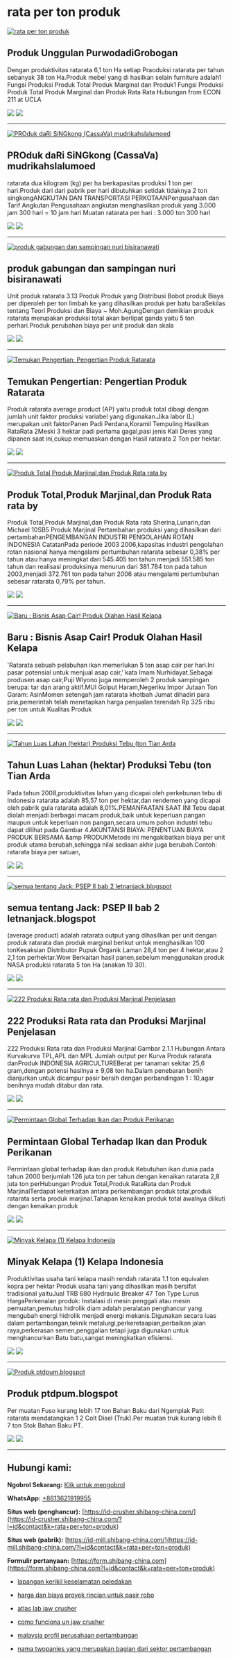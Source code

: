 # rata per ton produk

<a href="https://swt.shibang-china.com/?l=id&img&k=rata+per+ton+produk" target="_blank">![rata per ton produk](http://static.shibang-china.com/all-800x300/845.jpg)</a>

## Produk Unggulan PurwodadiGrobogan
Dengan produktivitas ratarata 6,1 ton Ha setiap Praoduksi ratarata per tahun sebanyak 38 ton Ha.Produk mebel yang di hasilkan selain furniture adalah1 Fungsi Produksi Produk Total Produk Marginal dan Produk1 Fungsi Produksi Produk Total Produk Marginal dan Produk Rata Rata Hubungan from ECON 211 at UCLA


<a href="https://whatsapp.shibangsoft.com/WhatsApp.php" target="_blank" title="WhatsApp">![](http://static.shibang-china.com/icon/whatsapp.png)</a> <a href="https://swt.shibang-china.com/?l=id&icon&k=rata+per+ton+produk" target="_blank">![](http://static.shibang-china.com/icon/chat-id.png)</a>

---

<a href="https://swt.shibang-china.com/?l=id&img&k=rata+per+ton+produk" target="_blank">![PROduk daRi SiNGkong (CassaVa) mudrikahslalumoed](http://static.shibang-china.com/all-800x300/778.jpg)</a>

## PROduk daRi SiNGkong (CassaVa) mudrikahslalumoed
ratarata dua kilogram (kg) per ha berkapasitas produksi 1 ton per hari.Produk dari dari pabrik per hari dibutuhkan setidak tidaknya 2 ton singkongANGKUTAN DAN TRANSPORTASI PERKOTAANPengusahaan dan Tarif Angkutan Pengusahaan angkutan menghasilkan produk yang 3.000 jam 300 hari = 10 jam hari Muatan ratarata per hari : 3.000 ton 300 hari


<a href="https://whatsapp.shibangsoft.com/WhatsApp.php" target="_blank" title="WhatsApp">![](http://static.shibang-china.com/icon/whatsapp.png)</a> <a href="https://swt.shibang-china.com/?l=id&icon&k=rata+per+ton+produk" target="_blank">![](http://static.shibang-china.com/icon/chat-id.png)</a>

---

<a href="https://swt.shibang-china.com/?l=id&img&k=rata+per+ton+produk" target="_blank">![produk gabungan dan sampingan nuri bisiranawati](http://static.shibang-china.com/all-800x300/311.jpg)</a>

## produk gabungan dan sampingan nuri bisiranawati
Unit produk ratarata 3.13 Produk Produk yang Distribusi Bobot produk Biaya per diperoleh per ton limbah ke yang dihasilkan produk per batu baraSekilas tentang Teori Produksi dan Biaya ~ Moh.AgungDengan demikian produk ratarata merupakan produksi total akan berlipat ganda yaitu 5 ton perhari.Produk perubahan biaya per unit produk dan skala


<a href="https://whatsapp.shibangsoft.com/WhatsApp.php" target="_blank" title="WhatsApp">![](http://static.shibang-china.com/icon/whatsapp.png)</a> <a href="https://swt.shibang-china.com/?l=id&icon&k=rata+per+ton+produk" target="_blank">![](http://static.shibang-china.com/icon/chat-id.png)</a>

---

<a href="https://swt.shibang-china.com/?l=id&img&k=rata+per+ton+produk" target="_blank">![Temukan Pengertian: Pengertian Produk Ratarata](http://static.shibang-china.com/all-800x300/241.jpg)</a>

## Temukan Pengertian: Pengertian Produk Ratarata
Produk ratarata average product (AP) yaitu produk total dibagi dengan jumlah unit faktor produksi variabel yang digunakan.Jika labor (L) merupakan unit faktorPanen Padi Perdana,Koramil Tempuling Hasilkan RataRata 2Meski 3 hektar padi pertama gagal,pasi jenis Kali Deres yang dipanen saat ini,cukup memuaskan dengan Hasil ratarata 2 Ton per hektar.


<a href="https://whatsapp.shibangsoft.com/WhatsApp.php" target="_blank" title="WhatsApp">![](http://static.shibang-china.com/icon/whatsapp.png)</a> <a href="https://swt.shibang-china.com/?l=id&icon&k=rata+per+ton+produk" target="_blank">![](http://static.shibang-china.com/icon/chat-id.png)</a>

---

<a href="https://swt.shibang-china.com/?l=id&img&k=rata+per+ton+produk" target="_blank">![Produk Total,Produk Marjinal,dan Produk Rata rata by](http://static.shibang-china.com/all-800x300/113.jpg)</a>

## Produk Total,Produk Marjinal,dan Produk Rata rata by
Produk Total,Produk Marjinal,dan Produk Rata rata Sherina,Lunarin,dan Michael 10SB5 Produk Marjinal Pertambahan produksi yang dihasilkan dari pertambahanPENGEMBANGAN INDUSTRI PENGOLAHAN ROTAN INDONESIA CatatanPada periode 2003 2006,kapasitas industri pengolahan rotan nasional hanya mengalami pertumbuhan ratarata sebesar 0,38% per tahun atau hanya meningkat dari 545.405 ton tahun menjadi 551.585 ton tahun dan realisasi produksinya menurun dari 381.784 ton pada tahun 2003,menjadi 372.761 ton pada tahun 2006 atau mengalami pertumbuhan sebesar ratarata 0,79% per tahun.


<a href="https://whatsapp.shibangsoft.com/WhatsApp.php" target="_blank" title="WhatsApp">![](http://static.shibang-china.com/icon/whatsapp.png)</a> <a href="https://swt.shibang-china.com/?l=id&icon&k=rata+per+ton+produk" target="_blank">![](http://static.shibang-china.com/icon/chat-id.png)</a>

---

<a href="https://swt.shibang-china.com/?l=id&img&k=rata+per+ton+produk" target="_blank">![Baru : Bisnis Asap Cair! Produk Olahan Hasil Kelapa](http://static.shibang-china.com/all-800x300/627.jpg)</a>

## Baru : Bisnis Asap Cair! Produk Olahan Hasil Kelapa
'Ratarata sebuah pelabuhan ikan memerlukan 5 ton asap cair per hari.Ini pasar potensial untuk menjual asap cair,' kata Imam Nurhidayat.Sebagai produsen asap cair,Puji Wiyono juga memperoleh 2 produk sampingan berupa: tar dan arang aktif.MUI Golput Haram,Negeriku Impor Jutaan Ton Garam: AsinMomen setengah jam ratarata khotbah Jumat dihadiri para pria,pemerintah telah menetapkan harga penjualan terendah Rp 325 ribu per ton untuk Kualitas Produk


<a href="https://whatsapp.shibangsoft.com/WhatsApp.php" target="_blank" title="WhatsApp">![](http://static.shibang-china.com/icon/whatsapp.png)</a> <a href="https://swt.shibang-china.com/?l=id&icon&k=rata+per+ton+produk" target="_blank">![](http://static.shibang-china.com/icon/chat-id.png)</a>

---

<a href="https://swt.shibang-china.com/?l=id&img&k=rata+per+ton+produk" target="_blank">![Tahun Luas Lahan (hektar) Produksi Tebu (ton Tian Arda](http://static.shibang-china.com/all-800x300/1090.jpg)</a>

## Tahun Luas Lahan (hektar) Produksi Tebu (ton Tian Arda
Pada tahun 2008,produktivitas lahan yang dicapai oleh perkebunan tebu di Indonesia ratarata adalah 85,57 ton per hektar,dan rendemen yang dicapai oleh pabrik gula ratarata adalah 8,01%.PEMANFAATAN SAAT INI Tebu dapat diolah menjadi berbagai macam produk,baik untuk keperluan pangan maupun untuk keperluan non pangan,secara umum pohon industri tebu dapat dilihat pada Gambar 4.AKUNTANSI BIAYA: PENENTUAN BIAYA PRODUK BERSAMA &amp PRODUKMetode ini mengakibatkan biaya per unit produk utama berubah,sehingga nilai sediaan akhir juga berubah.Contoh: ratarata biaya per satuan,


<a href="https://whatsapp.shibangsoft.com/WhatsApp.php" target="_blank" title="WhatsApp">![](http://static.shibang-china.com/icon/whatsapp.png)</a> <a href="https://swt.shibang-china.com/?l=id&icon&k=rata+per+ton+produk" target="_blank">![](http://static.shibang-china.com/icon/chat-id.png)</a>

---

<a href="https://swt.shibang-china.com/?l=id&img&k=rata+per+ton+produk" target="_blank">![semua tentang Jack: PSEP II bab 2 letnanjack.blogspot](http://static.shibang-china.com/all-800x300/288.jpg)</a>

## semua tentang Jack: PSEP II bab 2 letnanjack.blogspot
(average product) adalah ratarata output yang dihasilkan per unit dengan produk ratarata dan produk marginal berikut untuk menghasilkan 100 tonKesaksian Distributor Pupuk Organik Laman 28,4 ton per 4 hektar,atau 2 2,1 ton perhektar.Wow Berkaitan hasil panen,sebelum menggunakan produk NASA produksi ratarata 5 ton Ha (anakan 19 30).


<a href="https://whatsapp.shibangsoft.com/WhatsApp.php" target="_blank" title="WhatsApp">![](http://static.shibang-china.com/icon/whatsapp.png)</a> <a href="https://swt.shibang-china.com/?l=id&icon&k=rata+per+ton+produk" target="_blank">![](http://static.shibang-china.com/icon/chat-id.png)</a>

---

<a href="https://swt.shibang-china.com/?l=id&img&k=rata+per+ton+produk" target="_blank">![222 Produksi Rata rata dan Produksi Marjinal Penjelasan](http://static.shibang-china.com/all-800x300/1157.jpg)</a>

## 222 Produksi Rata rata dan Produksi Marjinal Penjelasan
222 Produksi Rata rata dan Produksi Marjinal Gambar 2.1.1 Hubungan Antara Kurvakurva TPL,APL dan MPL Jumlah output per Kurva Produk ratarata danProduk INDONESIA AGRICULTUREBerat per tanaman sekitar 25,6 gram,dengan potensi hasilnya ± 9,08 ton ha.Dalam penebaran benih dianjurkan untuk dicampur pasir bersih dengan perbandingan 1 : 10,agar benihnya mudah ditabur dan rata.


<a href="https://whatsapp.shibangsoft.com/WhatsApp.php" target="_blank" title="WhatsApp">![](http://static.shibang-china.com/icon/whatsapp.png)</a> <a href="https://swt.shibang-china.com/?l=id&icon&k=rata+per+ton+produk" target="_blank">![](http://static.shibang-china.com/icon/chat-id.png)</a>

---

<a href="https://swt.shibang-china.com/?l=id&img&k=rata+per+ton+produk" target="_blank">![Permintaan Global Terhadap Ikan dan Produk Perikanan](http://static.shibang-china.com/all-800x300/1319.jpg)</a>

## Permintaan Global Terhadap Ikan dan Produk Perikanan
Permintaan global terhadap ikan dan produk Kebutuhan ikan dunia pada tahun 2000 berjumlah 126 juta ton per tahun dengan kenaikan ratarata 2,8 juta ton perHubungan Produk Total,Produk RataRata dan Produk MarjinalTerdapat keterkaitan antara perkembangan produk total,produk ratarata serta produk marjinal.Tahapan kenaikan produk total awalnya diikuti dengan kenaikan produk


<a href="https://whatsapp.shibangsoft.com/WhatsApp.php" target="_blank" title="WhatsApp">![](http://static.shibang-china.com/icon/whatsapp.png)</a> <a href="https://swt.shibang-china.com/?l=id&icon&k=rata+per+ton+produk" target="_blank">![](http://static.shibang-china.com/icon/chat-id.png)</a>

---

<a href="https://swt.shibang-china.com/?l=id&img&k=rata+per+ton+produk" target="_blank">![Minyak Kelapa (1) Kelapa Indonesia](http://static.shibang-china.com/all-800x300/1203.jpg)</a>

## Minyak Kelapa (1) Kelapa Indonesia
Produktivitas usaha tani kelapa masih rendah ratarata 1.1 ton equivalen kopra per hektar Produk usaha tani yang dihasilkan masih bersifat tradisional yaituJual TRB 680 Hydraulic Breaker 47 Ton Type Lurus HargaPerkenalan produk: Instalasi di mesin penggali atau mesin pemuatan,pemutus hidrolik diam adalah peralatan penghancur yang mengubah energi hidrolik menjadi energi mekanis.Digunakan secara luas dalam pertambangan,teknik metalurgi,perkeretaapian,perbaikan jalan raya,perkerasan semen,penggalian tetapi juga digunakan untuk menghancurkan Batu batu,sangat meningkatkan efisiensi.


<a href="https://whatsapp.shibangsoft.com/WhatsApp.php" target="_blank" title="WhatsApp">![](http://static.shibang-china.com/icon/whatsapp.png)</a> <a href="https://swt.shibang-china.com/?l=id&icon&k=rata+per+ton+produk" target="_blank">![](http://static.shibang-china.com/icon/chat-id.png)</a>

---

<a href="https://swt.shibang-china.com/?l=id&img&k=rata+per+ton+produk" target="_blank">![Produk ptdpum.blogspot](http://static.shibang-china.com/all-800x300/4.jpg)</a>

## Produk ptdpum.blogspot
Per muatan Fuso kurang lebih 17 ton Bahan Baku dari Ngemplak Pati: ratarata mendatangkan 1 2 Colt Disel (Truk).Per muatan truk kurang lebih 6 7 ton Stok Bahan Baku PT.

<a href="https://whatsapp.shibangsoft.com/WhatsApp.php" target="_blank" title="WhatsApp">![](http://static.shibang-china.com/icon/whatsapp.png)</a> <a href="https://swt.shibang-china.com/?l=id&icon&k=rata+per+ton+produk" target="_blank">![](http://static.shibang-china.com/icon/chat-id.png)</a>

---
## Hubungi kami:

**Ngobrol Sekarang:** [Klik untuk mengobrol](https://swt.shibang-china.com?l=id&contact&k=rata+per+ton+produk)

**WhatsApp:**  [+8613621919955](https://whatsapp.shibangsoft.com/WhatsApp.php)

**Situs web (penghancur):** [https://id-crusher.shibang-china.com/](https://id-crusher.shibang-china.com/?l=id&contact&k=rata+per+ton+produk)

**Situs web (pabrik):** [https://id-mill.shibang-china.com/](https://id-mill.shibang-china.com/?l=id&contact&k=rata+per+ton+produk)

**Formulir pertanyaan:** [https://form.shibang-china.com](https://form.shibang-china.com?l=id&contact&k=rata+per+ton+produk)

* [lapangan kerikil keselamatan peledakan](../21/lapangan%20kerikil%20keselamatan%20peledakan.md)

* [harga dan biaya proyek rincian untuk pasir robo](../28/harga%20dan%20biaya%20proyek%20rincian%20untuk%20pasir%20robo.md)

* [atlas lab jaw crusher](../20/atlas%20lab%20jaw%20crusher.md)

* [como funciona un jaw crusher](../20/como%20funciona%20un%20jaw%20crusher.md)

* [malaysia profil perusahaan pertambangan](../30/malaysia%20profil%20perusahaan%20pertambangan.md)

* [nama twopanies yang merupakan bagian dari sektor pertambangan](../16/nama%20twopanies%20yang%20merupakan%20bagian%20dari%20sektor%20pertambangan.md)
